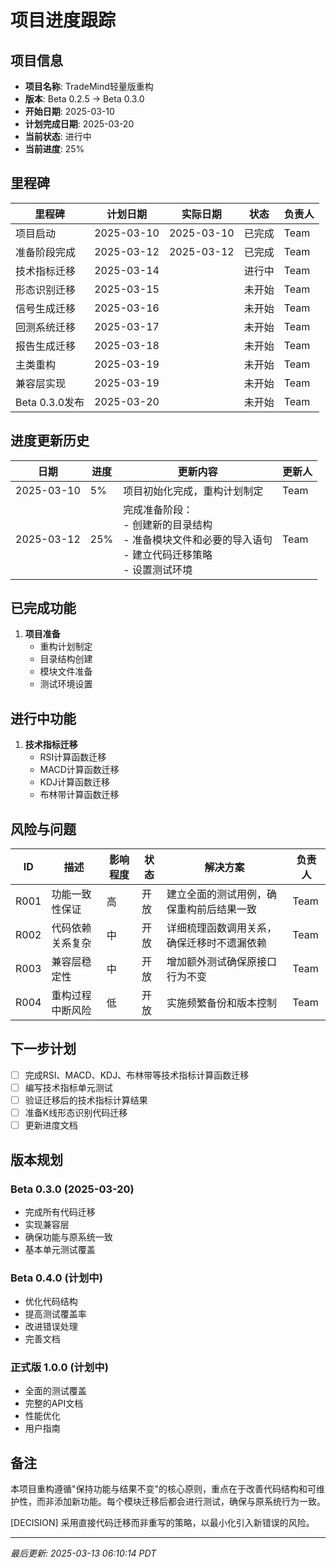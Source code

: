 # 项目进度跟踪

## 项目信息
- **项目名称**: TradeMind轻量版重构
- **版本**: Beta 0.2.5 -> Beta 0.3.0
- **开始日期**: 2025-03-10
- **计划完成日期**: 2025-03-20
- **当前状态**: 进行中
- **当前进度**: 25%

## 里程碑
| 里程碑 | 计划日期 | 实际日期 | 状态 | 负责人 |
|-------|---------|---------|------|-------|
| 项目启动 | 2025-03-10 | 2025-03-10 | 已完成 | Team |
| 准备阶段完成 | 2025-03-12 | 2025-03-12 | 已完成 | Team |
| 技术指标迁移 | 2025-03-14 | | 进行中 | Team |
| 形态识别迁移 | 2025-03-15 | | 未开始 | Team |
| 信号生成迁移 | 2025-03-16 | | 未开始 | Team |
| 回测系统迁移 | 2025-03-17 | | 未开始 | Team |
| 报告生成迁移 | 2025-03-18 | | 未开始 | Team |
| 主类重构 | 2025-03-19 | | 未开始 | Team |
| 兼容层实现 | 2025-03-19 | | 未开始 | Team |
| Beta 0.3.0发布 | 2025-03-20 | | 未开始 | Team |

## 进度更新历史
| 日期 | 进度 | 更新内容 | 更新人 |
|------|------|---------|-------|
| 2025-03-10 | 5% | 项目初始化完成，重构计划制定 | Team |
| 2025-03-12 | 25% | 完成准备阶段：<br>- 创建新的目录结构<br>- 准备模块文件和必要的导入语句<br>- 建立代码迁移策略<br>- 设置测试环境 | Team |

## 已完成功能
1. **项目准备**
   - 重构计划制定
   - 目录结构创建
   - 模块文件准备
   - 测试环境设置

## 进行中功能
1. **技术指标迁移**
   - RSI计算函数迁移
   - MACD计算函数迁移
   - KDJ计算函数迁移
   - 布林带计算函数迁移

## 风险与问题
| ID | 描述 | 影响程度 | 状态 | 解决方案 | 负责人 |
|----|-----|---------|------|---------|-------|
| R001 | 功能一致性保证 | 高 | 开放 | 建立全面的测试用例，确保重构前后结果一致 | Team |
| R002 | 代码依赖关系复杂 | 中 | 开放 | 详细梳理函数调用关系，确保迁移时不遗漏依赖 | Team |
| R003 | 兼容层稳定性 | 中 | 开放 | 增加额外测试确保原接口行为不变 | Team |
| R004 | 重构过程中断风险 | 低 | 开放 | 实施频繁备份和版本控制 | Team |

## 下一步计划
- [ ] 完成RSI、MACD、KDJ、布林带等技术指标计算函数迁移
- [ ] 编写技术指标单元测试
- [ ] 验证迁移后的技术指标计算结果
- [ ] 准备K线形态识别代码迁移
- [ ] 更新进度文档

## 版本规划
### Beta 0.3.0 (2025-03-20)
- 完成所有代码迁移
- 实现兼容层
- 确保功能与原系统一致
- 基本单元测试覆盖

### Beta 0.4.0 (计划中)
- 优化代码结构
- 提高测试覆盖率
- 改进错误处理
- 完善文档

### 正式版 1.0.0 (计划中)
- 全面的测试覆盖
- 完整的API文档
- 性能优化
- 用户指南

## 备注
本项目重构遵循"保持功能与结果不变"的核心原则，重点在于改善代码结构和可维护性，而非添加新功能。每个模块迁移后都会进行测试，确保与原系统行为一致。

[DECISION] 采用直接代码迁移而非重写的策略，以最小化引入新错误的风险。

---
*最后更新: 2025-03-13 06:10:14 PDT* 